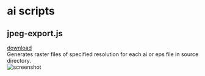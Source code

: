 # ai scripts

## jpeg-export.js
[download](https://raw.githubusercontent.com/shvendala/ai-scripts/master/assets/jpeg-export.js)   
Generates raster files of specified resolution for each ai or eps file in source directory.   
![screenshot](https://raw.githubusercontent.com/shvendala/ai-scripts/master/assets/jpeg-export.png)

